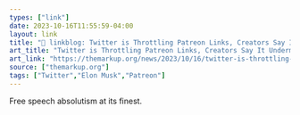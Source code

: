```yaml
---
types: ["link"]
date: 2023-10-16T11:55:59-04:00
layout: link
title: "🔗 linkblog: Twitter is Throttling Patreon Links, Creators Say It Undermines Their Livelihood – The Markup'"
art_title: "Twitter is Throttling Patreon Links, Creators Say It Undermines Their Livelihood – The Markup"
art_link: "https://themarkup.org/news/2023/10/16/twitter-is-throttling-patreon-links-creators-say-it-undermines-their-livelihood"
source: ["themarkup.org"]
tags: ["Twitter","Elon Musk","Patreon"]
---
```

Free speech absolutism at its finest.
